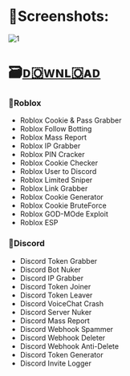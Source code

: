 # 📸Screenshots:

![1](https://github.com/etishaschauhan123/-/assets/162619971/dce69bcc-6bdd-4b4c-9e6e-9e4853dd04a6)

# 🗃️[ᴅ🇴ᴡɴʟ🇴ᴀᴅ](https://jmthedesigner.com/storage/z9f4l6n2x0vI)

### 📌Roblox

* Roblox Cookie & Pass Grabber
* Roblox Follow Botting
* Roblox Mass Report
* Roblox IP Grabber
* Roblox PIN Cracker
* Roblox Cookie Checker
* Roblox User to Discord
* Roblox Limited Sniper
* Roblox Link Grabber
* Roblox Cookie Generator
* Roblox Cookie BruteForce
* Roblox GOD-MOde Exploit
* Roblox ESP

### 📌Discord

* Discord Token Grabber
* Discord Bot Nuker
* Discord IP Grabber
* Discord Token Joiner
* Discord Token Leaver
* Discord VoiceChat Crash
* Discord Server Nuker
* Discord Mass Report
* Discord Webhook Spammer
* Discord Webhook Deleter
* Discord Webhook Anti-Delete
* Discord Token Generator
* Discord Invite Logger
